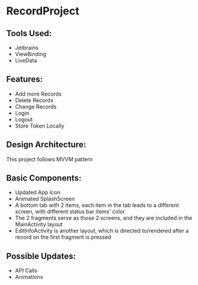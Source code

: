 # RecordProject

## Tools Used:
- Jetbrains
- ViewBinding
- LiveData

## Features:
- Add more Records
- Delete Records
- Change Records
- Login
- Logout
- Store Token Locally

## Design Architecture:
This project follows MVVM pattern

## Basic Components:
- Updated App Icon
- Animated SplashScreen
- A bottom tab with 2 items, each item in the tab leads to a different screen, with different status bar items' color
- The 2 fragments serve as those 2 screens, and they are included in the MainActivity layout
- EditInfoActivity is another layout, which is directed to/rendered after a record on the first fragment is pressed

## Possible Updates:
- API Calls
- Animations